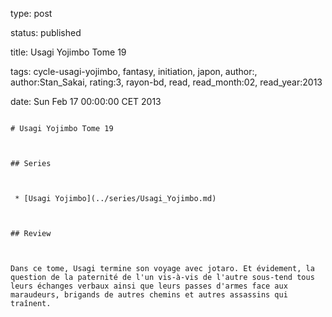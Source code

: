 type: post
status: published
title: Usagi Yojimbo Tome 19
tags:  cycle-usagi-yojimbo,  fantasy,  initiation,  japon, author:, author:Stan_Sakai, rating:3, rayon-bd, read, read_month:02, read_year:2013
date: Sun Feb 17 00:00:00 CET 2013
~~~~~~
# Usagi Yojimbo Tome 19

## Series

 * [Usagi Yojimbo](../series/Usagi_Yojimbo.md)

## Review

Dans ce tome, Usagi termine son voyage avec jotaro. Et évidement, la question de la paternité de l'un vis-à-vis de l'autre sous-tend tous leurs échanges verbaux ainsi que leurs passes d'armes face aux maraudeurs, brigands de autres chemins et autres assassins qui traînent.
